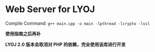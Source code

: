 # Web Server for LYOJ

Compile Command: `g++ main.cpp -o main -lpthread -lcrypto -lssl`

**使用指南之后再补**

**LYOJ 2.0 版本会取消对 PHP 的依赖，完全使用该库进行开发**
